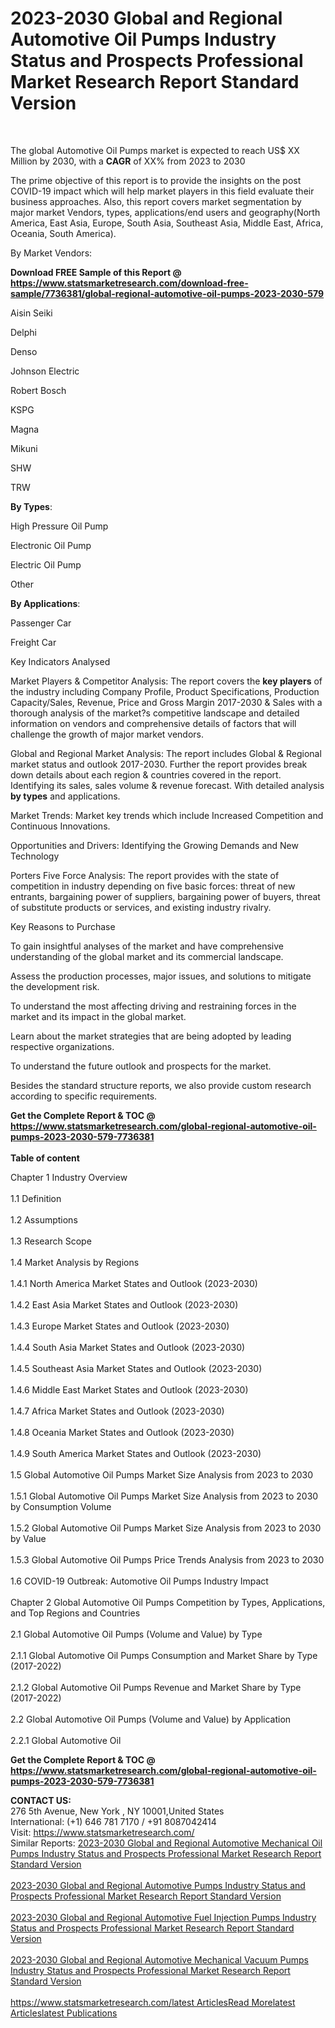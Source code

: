<h1>2023-2030 Global and Regional Automotive Oil Pumps Industry Status and Prospects Professional Market Research Report Standard Version</h1><br/><p>The global Automotive Oil Pumps market is expected to reach US$ XX Million by 2030, with a <strong>CAGR</strong> of XX% from 2023 to 2030</p><p>The prime objective of this report is to provide the insights on the post COVID-19 impact which will help market players in this field evaluate their business approaches. Also, this report covers market segmentation by major market Vendors, types, applications/end users and geography(North America, East Asia, Europe, South Asia, Southeast Asia, Middle East, Africa, Oceania, South America).</p><p>By Market Vendors:</p><p><strong>Download FREE Sample of this Report @ <a href="https://www.statsmarketresearch.com/download-free-sample/7736381/global-regional-automotive-oil-pumps-2023-2030-579">https://www.statsmarketresearch.com/download-free-sample/7736381/global-regional-automotive-oil-pumps-2023-2030-579</a></strong></p><p>Aisin Seiki</p><p>Delphi</p><p>Denso</p><p>Johnson Electric</p><p>Robert Bosch</p><p>KSPG</p><p>Magna</p><p>Mikuni</p><p>SHW</p><p>TRW</p><p><strong>By Types</strong>:</p><p>High Pressure Oil Pump</p><p>Electronic Oil Pump</p><p>Electric Oil Pump</p><p>Other</p><p><strong><strong>By Applications</strong></strong>:</p><p>Passenger Car</p><p>Freight Car</p><p>Key Indicators Analysed</p><p>Market Players & Competitor Analysis: The report covers the <strong>key players</strong> of the industry including Company Profile, Product Specifications, Production Capacity/Sales, Revenue, Price and Gross Margin 2017-2030 & Sales with a thorough analysis of the market?s competitive landscape and detailed information on vendors and comprehensive details of factors that will challenge the growth of major market vendors.</p><p>Global and Regional Market Analysis: The report includes Global & Regional market status and outlook 2017-2030. Further the report provides break down details about each region & countries covered in the report. Identifying its sales, sales volume & revenue forecast. With detailed analysis <strong>by types</strong> and applications.</p><p>Market Trends: Market key trends which include Increased Competition and Continuous Innovations.</p><p>Opportunities and Drivers: Identifying the Growing Demands and New Technology</p><p>Porters Five Force Analysis: The report provides with the state of competition in industry depending on five basic forces: threat of new entrants, bargaining power of suppliers, bargaining power of buyers, threat of substitute products or services, and existing industry rivalry.</p><p>Key Reasons to Purchase</p><p>To gain insightful analyses of the market and have comprehensive understanding of the global market and its commercial landscape.</p><p>Assess the production processes, major issues, and solutions to mitigate the development risk.</p><p>To understand the most affecting driving and restraining forces in the market and its impact in the global market.</p><p>Learn about the market strategies that are being adopted by leading respective organizations.</p><p>To understand the future outlook and prospects for the market.</p><p>Besides the standard structure reports, we also provide custom research according to specific requirements.</p><div><b>Get the Complete Report & TOC @ <a href="https://www.statsmarketresearch.com/global-regional-automotive-oil-pumps-2023-2030-579-7736381">https://www.statsmarketresearch.com/global-regional-automotive-oil-pumps-2023-2030-579-7736381</a></b></div><br><b>Table of content</b><p>Chapter 1 Industry Overview<br /><br>1.1 Definition<br /><br>1.2 Assumptions<br /><br>1.3 Research Scope<br /><br>1.4 Market Analysis by Regions<br /><br>1.4.1 North America Market States and Outlook (2023-2030)<br /><br>1.4.2 East Asia Market States and Outlook (2023-2030)<br /><br>1.4.3 Europe Market States and Outlook (2023-2030)<br /><br>1.4.4 South Asia Market States and Outlook (2023-2030)<br /><br>1.4.5 Southeast Asia Market States and Outlook (2023-2030)<br /><br>1.4.6 Middle East Market States and Outlook (2023-2030)<br /><br>1.4.7 Africa Market States and Outlook (2023-2030)<br /><br>1.4.8 Oceania Market States and Outlook (2023-2030)<br /><br>1.4.9 South America Market States and Outlook (2023-2030)<br /><br>1.5 Global Automotive Oil Pumps Market Size Analysis from 2023 to 2030<br /><br>1.5.1 Global Automotive Oil Pumps Market Size Analysis from 2023 to 2030 by Consumption Volume<br /><br>1.5.2 Global Automotive Oil Pumps Market Size Analysis from 2023 to 2030 by Value<br /><br>1.5.3 Global Automotive Oil Pumps Price Trends Analysis from 2023 to 2030<br /><br>1.6 COVID-19 Outbreak: Automotive Oil Pumps Industry Impact<br /><br>Chapter 2 Global Automotive Oil Pumps Competition by Types, Applications, and Top Regions and Countries<br /><br>2.1 Global Automotive Oil Pumps (Volume and Value) by Type<br /><br>2.1.1 Global Automotive Oil Pumps Consumption and Market Share by Type (2017-2022)<br /><br>2.1.2 Global Automotive Oil Pumps Revenue and Market Share by Type (2017-2022)<br /><br>2.2 Global Automotive Oil Pumps (Volume and Value) by Application<br /><br>2.2.1 Global Automotive Oil <br><div><b>Get the Complete Report & TOC @ <a href="https://www.statsmarketresearch.com/global-regional-automotive-oil-pumps-2023-2030-579-7736381">https://www.statsmarketresearch.com/global-regional-automotive-oil-pumps-2023-2030-579-7736381</a></b></div></p> <b>CONTACT US:</b><br>276 5th Avenue, New York , NY 10001,United States<br>International: (+1) 646 781 7170 / +91 8087042414<br>Visit: <a href="https://www.statsmarketresearch.com/">https://www.statsmarketresearch.com/</a><br>Similar Reports: <a href="https://www.statsmarketresearch.com/global-regional-automotive-oil-pumps-2023-2030-579-7736381">2023-2030 Global and Regional Automotive Mechanical Oil Pumps Industry Status and Prospects Professional Market Research Report Standard Version</a><br/><br/><a href="https://www.statsmarketresearch.com/global-regional-automotive-oil-pumps-2023-2030-579-7736381">2023-2030 Global and Regional Automotive Pumps Industry Status and Prospects Professional Market Research Report Standard Version</a><br/><br/><a href="https://www.statsmarketresearch.com/global-regional-automotive-oil-pumps-2023-2030-579-7736381">2023-2030 Global and Regional Automotive Fuel Injection Pumps Industry Status and Prospects Professional Market Research Report Standard Version</a><br/><br/><a href="https://www.statsmarketresearch.com/global-regional-automotive-oil-pumps-2023-2030-579-7736381">2023-2030 Global and Regional Automotive Mechanical Vacuum Pumps Industry Status and Prospects Professional Market Research Report Standard Version</a><br/><br/><a href="https://gyeongbokgung.com">https://www.statsmarketresearch.com/</a><a href="https://hallyeomaritime.com">latest Articles</a><a href="https://jingwansa.com">Read More</a><a href=https://nguoiviet.jp/">latest Articles</a><a href="https://www.intelmarketresearch.com/">latest Publications</a>